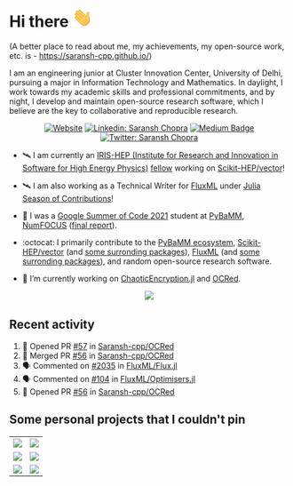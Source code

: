 # Hi there <img src="./Hi.gif" height="35px">

(A better place to read about me, my achievements, my open-source work, etc. is - https://saransh-cpp.github.io/)

I am an engineering junior at Cluster Innovation Center, University of Delhi, pursuing a major in Information Technology and Mathematics. In daylight, I work towards my academic skills and professional commitments, and by night, I develop and maintain open-source research software, which I believe are the key to collaborative and reproducible research.

<div align="center">
 
[![Website](https://img.shields.io/badge/saransh--cpp.github.io-blue?logo=github&logoColor=white&style=flat-square&color=purple)](https://Saransh-cpp.github.io)
[![Linkedin: Saransh Chopra](https://img.shields.io/badge/-Saransh%20Chopra-blue?style=flat-square&logo=Linkedin&logoColor=white&link=https://www.linkedin.com/in/saransh-cpp/)](https://www.linkedin.com/in/saransh-cpp/)
[![Medium Badge](https://img.shields.io/badge/-@White%20Violin-black?style=flat-square&labelColor=000000&logo=Medium&link=https://medium.com/@WhiteViolin)](https://medium.com/@WhiteViolin)
[![Twitter: Saransh Chopra](https://img.shields.io/twitter/follow/saranshchopra7?style=social)](https://twitter.com/saranshchopra7)
<!-- [<img src="https://komarev.com/ghpvc/?username=Saransh-cpp" alt="Saransh-cpp" />](https://github.com/Saransh-cpp) -->

</div>
 
<!-- [![GitHub Saransh-cpp](https://img.shields.io/github/followers/Saransh-cpp?label=follow&style=social)](https://github.com/Saransh-cpp) -->

- 🛰️ I am currently an [IRIS-HEP (Institute for Research and Innovation in Software for High Energy Physics)](https://iris-hep.org/) [fellow](https://iris-hep.org/fellows.html) working on [Scikit-HEP/vector](https://github.com/scikit-hep/vector)!

- 🛰️ I am also working as a Technical Writer for [FluxML](https://fluxml.ai/) under [Julia Season of Contributions](https://julialang.org/jsoc/)!

- :battery: I was a [Google Summer of Code 2021](https://summerofcode.withgoogle.com/projects/#5045812318437376) student at [PyBaMM](https://github.com/pybamm-team), [NumFOCUS](https://github.com/numfocus) ([final report](https://gist.github.com/Saransh-cpp/5f61540819b8c8d552c12b1609915f5d)).

- :octocat: I primarily contribute to the [PyBaMM ecosystem](https://github.com/pybamm-team/), [Scikit-HEP/vector](https://github.com/scikit-hep/vector) (and [some surronding packages](https://github.com/scikit-hep)), [FluxML](https://github.com/FluxML/Flux.jl) (and [some surronding packages](https://github.com/FluxML)), and random open-source research software.

<!-- - :octocat: I try my best to contribute to the [PyBaMM ecosystem](https://github.com/pybamm-team/) regularly. -->

- 🔭 I’m currently working on [ChaoticEncryption.jl](https://github.com/Saransh-cpp/ChaoticEncryption.jl) and [OCRed](https://github.com/Saransh-cpp/OCRed).

<!-- - 🌱 I’m currently looking for research internships/fellowships. -->

<!-- - 📫 Find my tech articles and GSoC 2021 blogs [here](https://whiteviolin.medium.com/). -->

<!-- - #### <p align="left"> [<img src="https://komarev.com/ghpvc/?username=Saransh-cpp" alt="Saransh-cpp" />](https://github.com/Saransh-cpp)</p> -->

<!--
**Saransh-cpp/Saransh-cpp** is a ✨ _special_ ✨ repository because its `README.md` (this file) appears on your GitHub profile.
<img src="https://github-readme-streak-stats.herokuapp.com/?user=Saransh-cpp&show_icons=true&locale=en&layout=compact&theme=gruvbox&bg_color=333333" alt="Saransh's github streak" width="450" />

Here are some ideas to get you started:

- 📫 How to reach me: 

- 👯 I’m looking to collaborate on ...
- 🤔 I’m looking for help with ...
- 💬 Ask me about ...

- 😄 Pronouns: ...
- ⚡ Fun fact: ...
-->
<!-- 
## Some open-source contributions I am proud of

### - [Mexili](https://github.com/mexili) Winter of Code
- Ranked 2 on their final leaderboard of contributions.
- Contributed heavily to [Doclense](https://github.com/smaranjitghose/DocLense) - A flutter document scanner. 
- Top contributor for the project.
- A list of all my commits can be found [here](https://github.com/smaranjitghose/DocLense/commits?author=Saransh-cpp).

### - [Colour](https://www.colour-science.org/)
- Implemented the support for [`HCL`](https://en.wikipedia.org/wiki/HCL_color_space) colourspace in [colour-science/colour](https://github.com/colour-science/colour).
- The PR can be found [here](https://github.com/colour-science/colour/pull/802).

### - [PyBaMM](https://www.pybamm.org/)
- Contributed to the [PyBaMM](https://github.com/pybamm-team/PyBaMM) repository.
- My contributions were a part of the latest release ([v0.4.0](https://github.com/pybamm-team/PyBaMM/releases/tag/v0.4.0)).
- A list of all my commits can be found [here](https://github.com/pybamm-team/PyBaMM/commits?author=Saransh-cpp). -->


<p align="center"><img src="https://github-readme-stats.vercel.app/api?username=Saransh-cpp&count_private=true&show_icons=true&include_all_commits=true&theme=gruvbox&bg_color=333333"/></p>

## Recent activity
<!--START_SECTION:activity-->
1. 💪 Opened PR [#57](https://github.com/Saransh-cpp/OCRed/pull/57) in [Saransh-cpp/OCRed](https://github.com/Saransh-cpp/OCRed)
2. 🎉 Merged PR [#56](https://github.com/Saransh-cpp/OCRed/pull/56) in [Saransh-cpp/OCRed](https://github.com/Saransh-cpp/OCRed)
3. 🗣 Commented on [#2035](https://github.com/FluxML/Flux.jl/issues/2035) in [FluxML/Flux.jl](https://github.com/FluxML/Flux.jl)
4. 🗣 Commented on [#104](https://github.com/FluxML/Optimisers.jl/issues/104) in [FluxML/Optimisers.jl](https://github.com/FluxML/Optimisers.jl)
5. 💪 Opened PR [#56](https://github.com/Saransh-cpp/OCRed/pull/56) in [Saransh-cpp/OCRed](https://github.com/Saransh-cpp/OCRed)
<!--END_SECTION:activity-->


## Some personal projects that I couldn't pin

<table>
    <tr>
        <td>
            <a href="https://github.com/Saransh-cpp/PDEsWithPINNs"><img align="center" src="https://github-readme-stats.vercel.app/api/pin/?username=Saransh-cpp&repo=PDEsWithPINNs&theme=gruvbox&bg_color=333333" /></a>
        </td>
        <td>
            <a href="https://github.com/Saransh-cpp/OCRed"><img align="center" src="https://github-readme-stats.vercel.app/api/pin/?username=Saransh-cpp&repo=OCRed&theme=gruvbox&bg_color=333333" /></a>
        </td>
    </tr>
    <tr>
        <td>
           <a href="https://github.com/Saransh-cpp/PopItUp"><img align="center" src="https://github-readme-stats.vercel.app/api/pin/?username=Saransh-cpp&repo=PopItUp&theme=gruvbox&bg_color=333333" /></a>
        </td>
        <td>
           <a href="https://github.com/Saransh-cpp/SceneNet"><img align="center" src="https://github-readme-stats.vercel.app/api/pin/?username=Saransh-cpp&repo=SceneNet&theme=gruvbox&bg_color=333333" /></a>
        </td>
    </tr>
    <tr>
        <td>
            <a href="https://github.com/Saransh-cpp/MemeTastic"><img align="center" src="https://github-readme-stats.vercel.app/api/pin/?username=Saransh-cpp&repo=MemeTastic&theme=gruvbox&bg_color=333333" /></a>
        </td>
        <td>
            <a href="https://github.com/Saransh-cpp/ForMente"><img align="center" src="https://github-readme-stats.vercel.app/api/pin/?username=Saransh-cpp&repo=ForMente&theme=gruvbox&bg_color=333333" /></a>
        </td>
    </tr>
</table>

<!-- | <a href="https://github.com/Saransh-cpp/SceneNet"><img align="center" src="https://github-readme-stats.vercel.app/api/pin/?username=Saransh-cpp&repo=SceneNet&theme=gruvbox&bg_color=333333" /></a> | <a href="https://github.com/Saransh-cpp/PopItUp"><img align="center" src="https://github-readme-stats.vercel.app/api/pin/?username=Saransh-cpp&repo=PopItUp&theme=gruvbox&bg_color=333333" /></a> |
| ------------- | ------------- |
| <a href="https://github.com/Saransh-cpp/MemeTastic"><img align="center" src="https://github-readme-stats.vercel.app/api/pin/?username=Saransh-cpp&repo=MemeTastic&theme=gruvbox&bg_color=333333" /></a> | <a href="https://github.com/Saransh-cpp/ForMente"><img align="center" src="https://github-readme-stats.vercel.app/api/pin/?username=Saransh-cpp&repo=ForMente&theme=gruvbox&bg_color=333333" /></a> | -->




<!-- [![My GitHub stats](https://github-readme-streak-stats.herokuapp.com/?user=Saransh-cpp&show_icons=true&locale=en&layout=compact&theme=gruvbox&bg_color=333333)](https://github.com/Saransh-cpp/github-readme-stats) -->





<!-- ![My GitHub stats](https://github-readme-stats.vercel.app/api/top-langs/?username=Saransh-cpp&langs_count=5&theme=gruvbox&bg_color=333333) -->




<!--[![My GitHub stats](https://github-readme-stats.vercel.app/api/top-langs/?username=Saransh-cpp&langs_count=6&theme=gruvbox&bg_color=333333&hide_langs_below=1)]-->


<!-- ## Contact me here

<p float="left"><a href="https://www.linkedin.com/in/saransh-chopra-3a6ab11bb/" target="blank">
  <img width="40px" src="https://image.flaticon.com/icons/png/512/174/174857.png" />
</a>

<a href="https://www.instagram.com/saranshchopra_/" target="blank">
  <img width="40px" src="https://image.flaticon.com/icons/png/512/174/174855.png" />
</a>

<a href="https://www.facebook.com/saransh.chopra.77" target="blank">
  <img width="40px" src="https://image.flaticon.com/icons/svg/733/733547.svg" />
  
<a href="https://twitter.com/saranshchopra7" target="blank">
  <img width="40px" src="https://image.flaticon.com/icons/png/512/733/733579.png" />
</a></p>
-->
